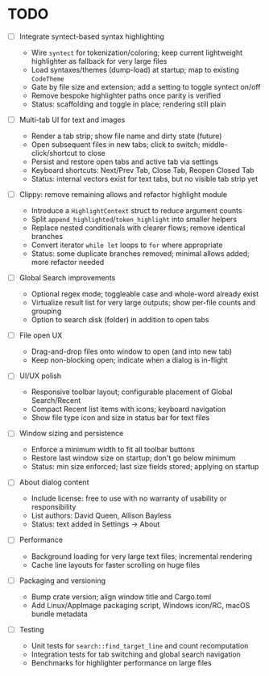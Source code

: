 # TODO

- [ ] Integrate syntect-based syntax highlighting
  - Wire `syntect` for tokenization/coloring; keep current lightweight highlighter as fallback for very large files
  - Load syntaxes/themes (dump-load) at startup; map to existing `CodeTheme`
  - Gate by file size and extension; add a setting to toggle syntect on/off
  - Remove bespoke highlighter paths once parity is verified
  - Status: scaffolding and toggle in place; rendering still plain

- [ ] Multi-tab UI for text and images
  - Render a tab strip; show file name and dirty state (future)
  - Open subsequent files in new tabs; click to switch; middle-click/shortcut to close
  - Persist and restore open tabs and active tab via settings
  - Keyboard shortcuts: Next/Prev Tab, Close Tab, Reopen Closed Tab
  - Status: internal vectors exist for text tabs, but no visible tab strip yet

- [ ] Clippy: remove remaining allows and refactor highlight module
  - Introduce a `HighlightContext` struct to reduce argument counts
  - Split `append_highlighted`/`token_highlight` into smaller helpers
  - Replace nested conditionals with clearer flows; remove identical branches
  - Convert iterator `while let` loops to `for` where appropriate
  - Status: some duplicate branches removed; minimal allows added; more refactor needed

- [ ] Global Search improvements
  - Optional regex mode; toggleable case and whole-word already exist
  - Virtualize result list for very large outputs; show per-file counts and grouping
  - Option to search disk (folder) in addition to open tabs

- [ ] File open UX
  - Drag-and-drop files onto window to open (and into new tab)
  - Keep non-blocking open; indicate when a dialog is in-flight

- [ ] UI/UX polish
  - Responsive toolbar layout; configurable placement of Global Search/Recent
  - Compact Recent list items with icons; keyboard navigation
  - Show file type icon and size in status bar for text files

- [ ] Window sizing and persistence
  - Enforce a minimum width to fit all toolbar buttons
  - Restore last window size on startup; don't go below minimum
  - Status: min size enforced; last size fields stored; applying on startup

- [ ] About dialog content
  - Include license: free to use with no warranty of usability or responsibility
  - List authors: David Queen, Allison Bayless
  - Status: text added in Settings → About

- [ ] Performance
  - Background loading for very large text files; incremental rendering
  - Cache line layouts for faster scrolling on huge files

- [ ] Packaging and versioning
  - Bump crate version; align window title and Cargo.toml
  - Add Linux/AppImage packaging script, Windows icon/RC, macOS bundle metadata

- [ ] Testing
  - Unit tests for `search::find_target_line` and count recomputation
  - Integration tests for tab switching and global search navigation
  - Benchmarks for highlighter performance on large files
